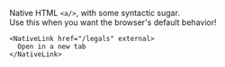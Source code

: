 Native HTML `<a/>`, with some syntactic sugar.  
Use this when you want the browser's default behavior!

```tsx
<NativeLink href="/legals" external>
  Open in a new tab
</NativeLink>
```
